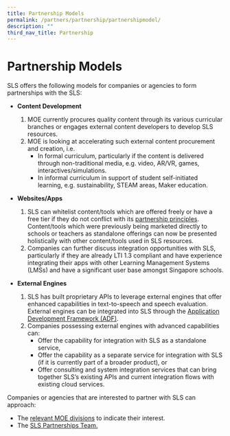 ```yaml
---
title: Partnership Models
permalink: /partners/partnership/partnershipmodel/
description: ""
third_nav_title: Partnership
---
```

<h1 id="partnership-models">Partnership Models</h1>
<p>SLS offers the following models for companies or agencies to form partnerships with the SLS:</p>
<ul>
<li><p><strong>Content Development</strong></p>
<ol>
<li>MOE currently procures quality content through its various curricular branches or engages external content developers to develop SLS resources.</li>
<li>MOE is looking at accelerating such external content procurement and creation, i.e. <ul>
<li>In formal curriculum, particularly if the content is delivered through non-traditional media, e.g. video, AR/VR, games, interactives/simulations.</li>
<li>In informal curriculum in support of student self-initiated learning, e.g. sustainability, STEAM areas, Maker education.</li>
</ul>
</li>
</ol>
</li>
<li><p><strong>Websites/Apps</strong></p>
<ol>
<li>SLS can whitelist content/tools which are offered freely or have a free tier if they do not conflict with its <a href="/partners/partnership/partnershipsls/">partnership principles</a>. Content/tools which were previously being marketed directly to schools or teachers as standalone offerings can now be presented holistically with other content/tools used in SLS resources.</li>
<li>Companies can further discuss integration opportunities with SLS, particularly if they are already LTI 1.3 compliant and have experience integrating their apps with other Learning Management Systems (LMSs) and have a significant user base amongst Singapore schools.</li>
</ol>
</li>
<li><p><strong>External Engines</strong></p>
<ol>
<li>SLS has built proprietary APIs to leverage external engines that offer enhanced capabilities in text-to-speech and speech evaluation. External engines can be integrated into SLS through the <a href="/files/Partnerships/adpspecifications21.pdf">Application Development Framework (ADF)</a>.</li>
<li>Companies possessing external engines with advanced capabilities can: <ul>
<li>Offer the capability for integration with SLS as a standalone service,</li>
<li>Offer the capability as a separate service for integration with SLS (if it is currently part of a broader product), or</li>
<li>Offer consulting and system integration services that can bring together SLS’s existing APIs and current integration flows with existing cloud services.</li>
</ul>
</li>
</ol>
</li>
</ul>
<p>Companies or agencies that are interested to partner with SLS can approach:</p>
<ul>
<li>The <a href="https://www.moe.gov.sg/about-us/organisation-structure">relevant MOE divisions</a> to indicate their interest.</li>
<li>The <a href="https://go.gov.sg/sls-partnerships-contact">SLS Partnerships Team.</a></li>
</ul>